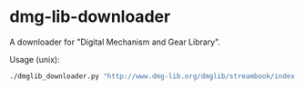 # dmg-lib-downloader
A downloader for "Digital Mechanism and Gear Library".

Usage (unix):
```sh
./dmglib_downloader.py "http://www.dmg-lib.org/dmglib/streambook/index.jsp?bookid=11244009"
```
